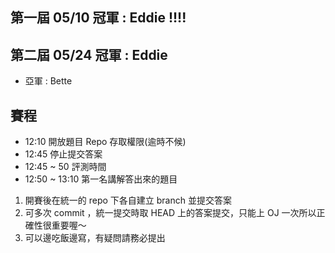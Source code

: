 ## 第一屆 05/10 冠軍 : Eddie !!!!
## 第二屆 05/24 冠軍 : Eddie
* 亞軍 : Bette

## 賽程

* 12:10 開放題目 Repo 存取權限(逾時不候)
* 12:45 停止提交答案
* 12:45 ~ 50 評測時間
* 12:50 ~ 13:10 第一名講解答出來的題目

1. 開賽後在統一的 repo 下各自建立 branch 並提交答案
2. 可多次 commit ，統一提交時取 HEAD 上的答案提交，只能上 OJ 一次所以正確性很重要喔～
3. 可以邊吃飯邊寫，有疑問請務必提出
